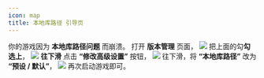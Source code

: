 ```yaml
---
icon: map
title: 本地库路径 引导页
---
```

你的游戏因为 **本地库路径问题** 而崩溃。
打开 **版本管理** 页面，
<img src="/assets/image/版本管理.png">
把上面的勾**勾选上**，
<img src="/assets/image/勾选.png">
**往下滑** 点击 **“修改高级设置”** 按钮，
<img src="/assets/image/修改高级设置.png">
往下滑，将 **“本地库路径”** 改为 **“预设 / 默认”**，
<img src="/assets/image/预设默认.png">
再次启动游戏即可。